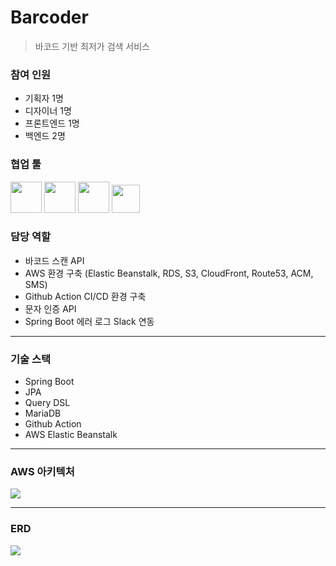 # Barcoder
> 바코드 기반 최저가 검색 서비스

### 참여 인원
* 기획자 1명
* 디자이너 1명
* 프론트엔드 1명
* 백엔드 2명

### 협업 툴
<img src="https://github.com/jji3379/barcoder/assets/60234579/17831f92-2cc9-4995-be8f-01e00811eda9" height="50px">
<img src="https://github.com/jji3379/barcoder/assets/60234579/3f2bbf13-6cfe-47b4-9682-96281a59c7f2" height="50px">
<img src="https://github.com/jji3379/barcoder/assets/60234579/5e708892-39fd-4b44-997d-9056ff871c11" height="50px">
<img src="https://github.com/jji3379/barcoder/assets/60234579/7ac0e944-165b-4a42-a290-cdf26aef7a24" height="45px">

### 담당 역할
* 바코드 스캔 API
* AWS 환경 구축 (Elastic Beanstalk, RDS, S3, CloudFront, Route53, ACM, SMS)
* Github Action CI/CD 환경 구축
* 문자 인증 API
* Spring Boot 에러 로그 Slack 연동

---
### 기술 스택
* Spring Boot
* JPA
* Query DSL
* MariaDB
* Github Action
* AWS Elastic Beanstalk

---
### AWS 아키텍처
<img src="https://github.com/jji3379/barcoder/assets/60234579/066b0911-994a-4f80-a874-7f6a96f5d150">

---
### ERD
<img src="https://github.com/jji3379/barcoder/assets/60234579/81f66241-bb14-4b2d-8614-521673bab474">

